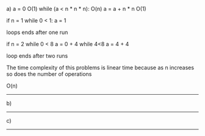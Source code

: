 a)  a = 0                                           O(1)
    while (a < n * n * n):                          O(n)
      a = a + n * n                                 O(1)


if n = 1
while 0 < 1:
a = 1

loops ends after one run

if n = 2
while 0 < 8
a = 0 + 4
while 4<8
a = 4 + 4

loop ends after two runs

The time complexity of this problems is linear time because as n increases so does the number of operations

O(n)

---------------------------------------------------------------------------

b)


---------------------------------------------------------------------------------

c)

----------------------------------------------------------------------------------





